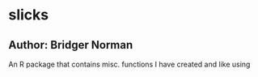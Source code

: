 # slicks
## Author: Bridger Norman
An R package that contains misc. functions I have created and like using
